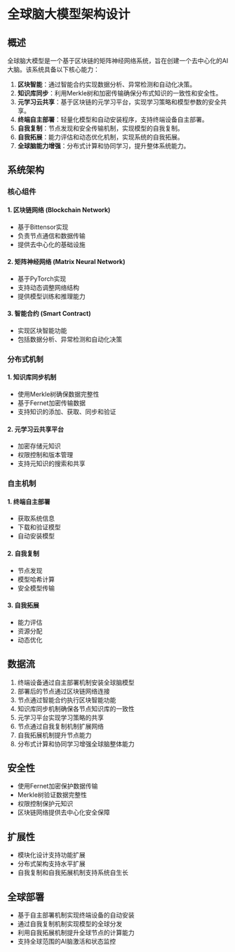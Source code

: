 # 全球脑大模型架构设计

## 概述

全球脑大模型是一个基于区块链的矩阵神经网络系统，旨在创建一个去中心化的AI大脑。该系统具备以下核心能力：

1. **区块智能**：通过智能合约实现数据分析、异常检测和自动化决策。
2. **知识库同步**：利用Merkle树和加密传输确保分布式知识的一致性和安全性。
3. **元学习云共享**：基于区块链的元学习平台，实现学习策略和模型参数的安全共享。
4. **终端自主部署**：轻量化模型和自动安装程序，支持终端设备自主部署。
5. **自我复制**：节点发现和安全传输机制，实现模型的自我复制。
6. **自我拓展**：能力评估和动态优化机制，实现系统的自我拓展。
7. **全球脑能力增强**：分布式计算和协同学习，提升整体系统能力。

## 系统架构

### 核心组件

#### 1. 区块链网络 (Blockchain Network)
- 基于Bittensor实现
- 负责节点通信和数据传输
- 提供去中心化的基础设施

#### 2. 矩阵神经网络 (Matrix Neural Network)
- 基于PyTorch实现
- 支持动态调整网络结构
- 提供模型训练和推理能力

#### 3. 智能合约 (Smart Contract)
- 实现区块智能功能
- 包括数据分析、异常检测和自动化决策

### 分布式机制

#### 1. 知识库同步机制
- 使用Merkle树确保数据完整性
- 基于Fernet加密传输数据
- 支持知识的添加、获取、同步和验证

#### 2. 元学习云共享平台
- 加密存储元知识
- 权限控制和版本管理
- 支持元知识的搜索和共享

### 自主机制

#### 1. 终端自主部署
- 获取系统信息
- 下载和验证模型
- 自动安装模型

#### 2. 自我复制
- 节点发现
- 模型哈希计算
- 安全模型传输

#### 3. 自我拓展
- 能力评估
- 资源分配
- 动态优化

## 数据流

1. 终端设备通过自主部署机制安装全球脑模型
2. 部署后的节点通过区块链网络连接
3. 节点通过智能合约执行区块智能功能
4. 知识库同步机制确保各节点知识库的一致性
5. 元学习平台实现学习策略的共享
6. 节点通过自我复制机制扩展网络
7. 自我拓展机制提升节点能力
8. 分布式计算和协同学习增强全球脑整体能力

## 安全性

- 使用Fernet加密保护数据传输
- Merkle树验证数据完整性
- 权限控制保护元知识
- 区块链网络提供去中心化安全保障

## 扩展性

- 模块化设计支持功能扩展
- 分布式架构支持水平扩展
- 自我复制和自我拓展机制支持系统自生长

## 全球部署

- 基于自主部署机制实现终端设备的自动安装
- 通过自我复制机制实现模型的全球分发
- 利用自我拓展机制提升全球节点的计算能力
- 支持全球范围的AI脑激活和状态监控